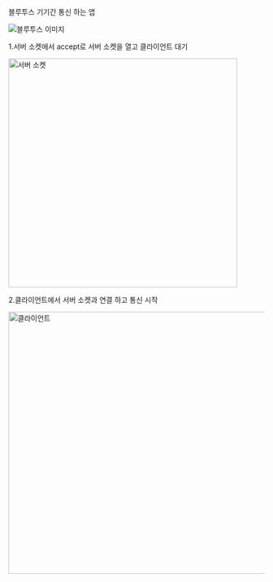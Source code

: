 블루투스 기기간 통신 하는 앱


![블루투스 이미지](https://user-images.githubusercontent.com/28819051/139631019-c1ce6940-a18c-44bb-afd4-d86f3e60660a.jpg)



1.서버 소켓에서 accept로 서버 소켓을 열고 클라이언트 대기

<img width="450" alt="서버 소켓" src="https://user-images.githubusercontent.com/28819051/139630896-2ea40998-ebc5-4fbf-8577-b8b370b9a870.PNG">


2.클라이언트에서 서버 소켓과 연결 하고 통신 시작

<img width="515" alt="클라이언트" src="https://user-images.githubusercontent.com/28819051/139630912-aaecd40b-b107-4bd2-80f1-c58ceda7ab8a.PNG">
